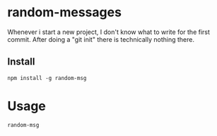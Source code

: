 # random-messages

Whenever i start a new project, I don't know what to write for the first commit. After doing a "git init" there is technically nothing there.

## Install
```npm
npm install -g random-msg
```

# Usage

```bash
random-msg
```
